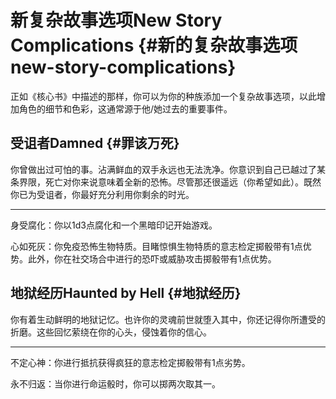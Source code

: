# 新复杂故事选项New Story Complications {#新的复杂故事选项new-story-complications}

正如《核心书》中描述的那样，你可以为你的种族添加一个复杂故事选项，以此增加角色的细节和色彩，这通常源于他/她过去的重要事件。

## **受诅者Damned** {#罪该万死}

你曾做出过可怕的事。沾满鲜血的双手永远也无法洗净。你意识到自己已越过了某条界限，死亡对你来说意味着全新的恐怖。尽管那还很遥远（你希望如此）。既然你已为受诅者，你最好充分利用你剩余的时光。

------------------------------------------------------------------------

身受腐化：你以1d3点腐化和一个黑暗印记开始游戏。

心如死灰：你免疫恐怖生物特质。目睹惊惧生物特质的意志检定掷骰带有1点优势。此外，你在社交场合中进行的恐吓或威胁攻击掷骰带有1点优势。

## **地狱经历Haunted by Hell** {#地狱经历}

你有着生动鲜明的地狱记忆。也许你的灵魂前世就堕入其中，你还记得你所遭受的折磨。这些回忆萦绕在你的心头，侵蚀着你的信心。

------------------------------------------------------------------------

不定心神：你进行抵抗获得疯狂的意志检定掷骰带有1点劣势。

永不归返：当你进行命运骰时，你可以掷两次取其一。
